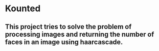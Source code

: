 # Kounted

## This project tries to solve the problem of processing images and returning the number of faces in an image using haarcascade.

